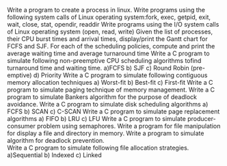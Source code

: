  Write a program to create a process in linux.
 Write programs using the following system calls of Linux operating system:fork, exec, getpid, exit, wait, close, stat, opendir, readdir
 Write programs using the I/O system calls of Linux operating system (open, read, write)
 Given the list of processes, their CPU burst times and arrival times, display/print the Gantt chart for FCFS and SJF. For each of the scheduling policies, compute and print the average waiting time and average turnaround time
 Write a C program to simulate following non-preemptive CPU scheduling algorithms tofind turnaround time and waiting time.    a)FCFS b) SJF c) Round Robin (pre-emptive) d) Priority
Write a C program to simulate following contiguous memory allocation techniques   a) Worst-fit b) Best-fit c) First-fit
Write a C program to simulate paging technique of memory management.
Write a C program to simulate Bankers algorithm for the purpose of deadlock avoidance.
Write a C program to simulate disk scheduling algorithms a) FCFS b) SCAN c) C-SCAN
Write a C program to simulate page replacement algorithms a) FIFO b) LRU c) LFU
Write a C program to simulate producer-consumer problem using semaphores.
Write a program for file manipulation for display a file and directory in memory.
Write a program to simulate algorithm for deadlock prevention.  
Write a C program to simulate following file allocation strategies.  a)Sequential b) Indexed c) Linked  
